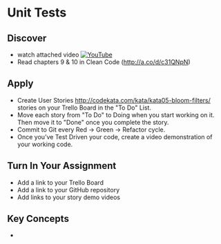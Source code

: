 # Unit Tests

## Discover
-  watch attached video [![YouTube](https://i.ytimg.com/vi/-I1Yh4Q2hTM/default.jpg)](https://www.youtube.com/watch?v=-I1Yh4Q2hTM)
- Read chapters 9 & 10 in Clean Code (http://a.co/d/c31QNpN)

## Apply
- Create User Stories http://codekata.com/kata/kata05-bloom-filters/ stories on your Trello Board in the "To Do" List.
- Move each story from "To Do" to Doing when you start working on it. Then move it to "Done" once you complete the story.
- Commit to Git every Red -> Green -> Refactor cycle.
- Once you’ve Test Driven your code, create a video demonstration of your working code.

## Turn In Your Assignment
- Add a link to your Trello Board
- Add a link to your GitHub repository
- Add links to your story demo videos

## Key Concepts
- 
